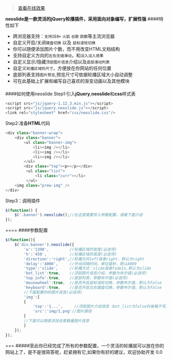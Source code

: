 >[查看在线效果](http://www.neove.cc/neoslide/test.html)

**neoslide是一款灵活的jQuery轮播插件，采用面向对象编写，扩展性强**
####特性如下 
* 跨浏览器支持：`支持IE8+` `火狐` `谷歌` `欧鹏`等主流浏览器
* 自定义开启/关闭`键盘切换` 以及 `鼠标滚轮切换`
* 你可以随便添加图片个数，而不用改变HTML文档结构
* 支持自定义方向的`左右无缝滑动`，和`淡入淡入效果`
* 自定义显示/隐藏`顶部图片信息`介绍以及`底部滑动列表`
* 自定义`轮播区域的尺寸`，方便放在你网站的任何位置
* 底部列表支持`图片预览`,预览尺寸可依据轮播区域大小自动调整
* 可在此基础上扩展和编写自己喜欢的渐变动画以及其他模块

####
####如何使用neoslide
Step1:引入<strong>jQuery</strong>,<strong>neoslide</strong>和<strong>css</strong>样式表
```javascript
<script src="js/jquery-1.12.3.min.js"></script>
<script src="js/jquery.neoslide.js"></script>
<link rel="stylesheet" href="css/neoslide.css"/>
```
Step2:准备<strong>HTML</strong>代码
```javascript
<div class="banner-wrap">
    <div class="banner">
        <ul class="banner-img">
            <li><img /></li>
            <li><img /></li>
            <li><img /></li>
        </ul>       
        <div class="top"><p></p></div>
         <ul class="list">
             <li class="curr"></li>
         </ul>
    <img class="prew-img" />
</div>
```
Step3：调用插件

```javascript
$(function() {
    $('.banner').neoslide();//在这里需要传入参数配置，请看下面介绍
});
```

====
####参数配置
````javascript
$(function(){
    $('div.banner').neoslide({
        'w':'1390',         //轮播区域的宽度(必选项)
        'h':'450',          //轮播区域的高度(必选项)
        'direction':'right',//轮播方向left或者right，默认为right
        'delay':'4000',     //中间间隔时间，单位毫秒，默认4000
        'type':'slide',     //轮播方式：slide或者fadeIn,默认为slide
        'bot_list':true,    //顶部图片信息介绍，参数为布尔值(必选项)
        'top_info':true,    //底部列表，参数布尔值(必选项)
        'mousewheel':true,  //是否开启鼠标滚轮切换，参数布尔值，默认为false
        'keyboard':true,    //是否开启左右键盘切换，参数布尔值，默认为false
        //下面配置你的图片信息(必选项)
        'img':[
        {
            'top':'1...',     //顶部图片介绍信息（bot_list为false时省略不写）
            'src':'img/1.png'//图片路径
        }
        //下面可以随意添加任意数量图片信息
        ]
    });
});
````

===
#####至此你已经完成了所有的参数配置，一个灵活的轮播就可以放在你的网站上了，是不是很简答呢，赶紧拥有它,如果你有好的建议，欢迎协助开发 0.0










